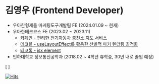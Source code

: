 # 김영우 (Frontend Developer)

- 우아한형제들 마케팅도구개발팀 FE (2024.01.09 ~ 현재)
- 우아한테크코스 FE (2023.02 ~ 2023.11)
  - [카페인 - 편리한 전기자동차 충전소 지도 서비스](https://carffe.in)
  - [테코블 - useLayoutEffect를 활용한 산발적 마커 렌더링 최적화](https://tecoble.techcourse.co.kr/post/2023-10-11-marker-rendering-optimization/)
  - [테코톡 - jsx element](https://www.youtube.com/watch?v=zFf2jQUksMQ)
- 인하대학교 정보통신공학과 (2018.02 ~ 4학년 휴학중, 30년 내로 졸업 예정)

[ ]

[![Hits](https://hits.seeyoufarm.com/api/count/incr/badge.svg?url=https%3A%2F%2Fgithub.com%2Fkyw0716&count_bg=%2379C83D&title_bg=%23555555&icon=&icon_color=%23E7E7E7&title=hits&edge_flat=false)](https://hits.seeyoufarm.com)

